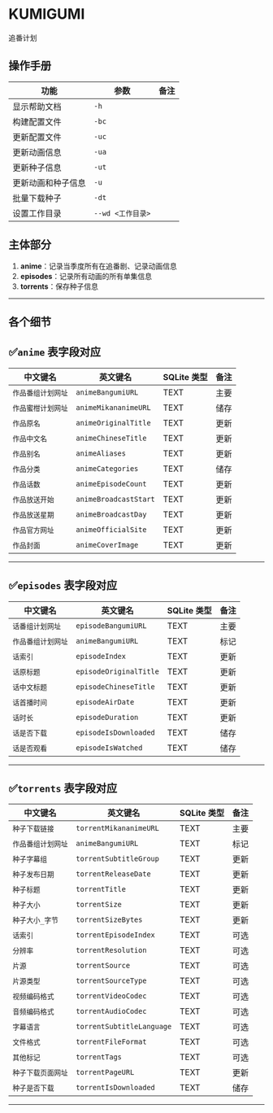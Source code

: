 # KUMIGUMI

追番计划

## 操作手册

| 功能               | 参数              | 备注 |
| ------------------ | ----------------- | ---- |
| 显示帮助文档       | `-h`              |      |
| 构建配置文件       | `-bc`             |      |
| 更新配置文件       | `-uc`             |      |
| 更新动画信息       | `-ua`             |      |
| 更新种子信息       | `-ut`             |      |
| 更新动画和种子信息 | `-u`              |      |
| 批量下载种子       | `-dt`             |      |
| 设置工作目录       | `--wd <工作目录>` |      |

## 主体部分

1. **anime**：记录当季度所有在追番剧、记录动画信息
2. **episodes**：记录所有动画的所有单集信息
3. **torrents**：保存种子信息

---

## 各个细节

## ✅`anime` 表字段对应

| 中文键名           | 英文键名              | SQLite 类型 | 备注 |
| ------------------ | --------------------- | ----------- | ---- |
| `作品番组计划网址` | `animeBangumiURL`     | TEXT        | 主要 |
| `作品蜜柑计划网址` | `animeMikananimeURL`  | TEXT        | 储存 |
| `作品原名`         | `animeOriginalTitle`  | TEXT        | 更新 |
| `作品中文名`       | `animeChineseTitle`   | TEXT        | 更新 |
| `作品别名`         | `animeAliases`        | TEXT        | 更新 |
| `作品分类`         | `animeCategories`     | TEXT        | 储存 |
| `作品话数`         | `animeEpisodeCount`   | TEXT        | 更新 |
| `作品放送开始`     | `animeBroadcastStart` | TEXT        | 更新 |
| `作品放送星期`     | `animeBroadcastDay`   | TEXT        | 更新 |
| `作品官方网址`     | `animeOfficialSite`   | TEXT        | 更新 |
| `作品封面`         | `animeCoverImage`     | TEXT        | 更新 |

---

## ✅`episodes` 表字段对应

| 中文键名           | 英文键名               | SQLite 类型 | 备注 |
| ------------------ | ---------------------- | ----------- | ---- |
| `话番组计划网址`   | `episodeBangumiURL`    | TEXT        | 主要 |
| `作品番组计划网址` | `animeBangumiURL`      | TEXT        | 标记 |
| `话索引`           | `episodeIndex`         | TEXT        | 更新 |
| `话原标题`         | `episodeOriginalTitle` | TEXT        | 更新 |
| `话中文标题`       | `episodeChineseTitle`  | TEXT        | 更新 |
| `话首播时间`       | `episodeAirDate`       | TEXT        | 更新 |
| `话时长`           | `episodeDuration`      | TEXT        | 更新 |
| `话是否下载`       | `episodeIsDownloaded`  | TEXT        | 储存 |
| `话是否观看`       | `episodeIsWatched`     | TEXT        | 储存 |

---

## ✅`torrents` 表字段对应

| 中文键名           | 英文键名                  | SQLite 类型 | 备注 |
| ------------------ | ------------------------- | ----------- | ---- |
| `种子下载链接`     | `torrentMikananimeURL`    | TEXT        | 主要 |
| `作品番组计划网址` | `animeBangumiURL`         | TEXT        | 标记 |
| `种子字幕组`       | `torrentSubtitleGroup`    | TEXT        | 更新 |
| `种子发布日期`     | `torrentReleaseDate`      | TEXT        | 更新 |
| `种子标题`         | `torrentTitle`            | TEXT        | 更新 |
| `种子大小`         | `torrentSize`             | TEXT        | 更新 |
| `种子大小_字节`    | `torrentSizeBytes`        | TEXT        | 更新 |
| `话索引`           | `torrentEpisodeIndex`     | TEXT        | 可选 |
| `分辨率`           | `torrentResolution`       | TEXT        | 可选 |
| `片源`             | `torrentSource`           | TEXT        | 可选 |
| `片源类型`         | `torrentSourceType`       | TEXT        | 可选 |
| `视频编码格式`     | `torrentVideoCodec`       | TEXT        | 可选 |
| `音频编码格式`     | `torrentAudioCodec`       | TEXT        | 可选 |
| `字幕语言`         | `torrentSubtitleLanguage` | TEXT        | 可选 |
| `文件格式`         | `torrentFileFormat`       | TEXT        | 可选 |
| `其他标记`         | `torrentTags`             | TEXT        | 可选 |
| `种子下载页面网址` | `torrentPageURL`          | TEXT        | 更新 |
| `种子是否下载`     | `torrentIsDownloaded`     | TEXT        | 储存 |

---
